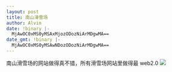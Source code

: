 ```yaml
---
layout: post
title: 南山滑雪场
author: Alvin
date: !binary |-
  MjAwOC0xMS0yMSAxMjozODozNiArMDgwMA==
date_gmt: !binary |-
  MjAwOC0xMS0yMSAwNDozODozNiArMDgwMA==
---
```

南山滑雪场的网站做得真不错，所有滑雪场网站里做得最 web2.0
<a href="http://www.flickr.com/photos/16919729@N07/2131988267"><img src="http://farm3.static.flickr.com/2371/2131988267_9ab0f85a5e.jpg" /></a>


